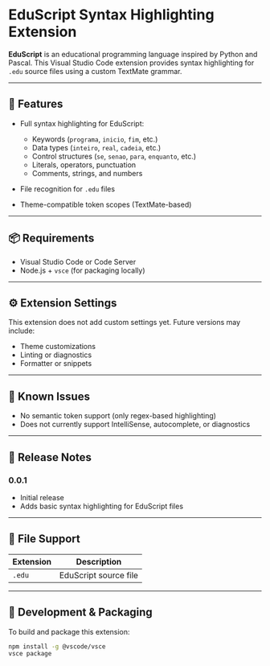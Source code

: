 # EduScript Syntax Highlighting Extension

**EduScript** is an educational programming language inspired by Python and Pascal. This Visual Studio Code extension provides syntax highlighting for `.edu` source files using a custom TextMate grammar.


---

## 🚀 Features

- Full syntax highlighting for EduScript:
  - Keywords (`programa`, `inicio`, `fim`, etc.)
  - Data types (`inteiro`, `real`, `cadeia`, etc.)
  - Control structures (`se`, `senao`, `para`, `enquanto`, etc.)
  - Literals, operators, punctuation
  - Comments, strings, and numbers

- File recognition for `.edu` files
- Theme-compatible token scopes (TextMate-based)

---

## 📦 Requirements

- Visual Studio Code or Code Server
- Node.js + `vsce` (for packaging locally)

---

## ⚙️ Extension Settings

This extension does not add custom settings yet. Future versions may include:

- Theme customizations
- Linting or diagnostics
- Formatter or snippets

---

## 🐛 Known Issues

- No semantic token support (only regex-based highlighting)
- Does not currently support IntelliSense, autocomplete, or diagnostics

---

## 📓 Release Notes

### 0.0.1

- Initial release
- Adds basic syntax highlighting for EduScript files

---

## 📁 File Support

| Extension | Description              |
|-----------|--------------------------|
| `.edu`    | EduScript source file    |

---

## 🔧 Development & Packaging

To build and package this extension:

```bash
npm install -g @vscode/vsce
vsce package
